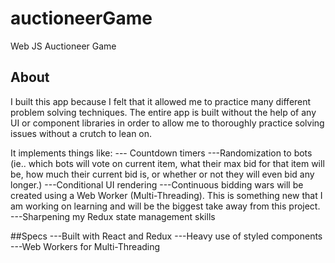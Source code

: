 # auctioneerGame
Web JS Auctioneer Game

## About
I built this app because I felt that it allowed me to practice many different problem solving techniques. The entire app is built without the help of any UI or component libraries in order to allow me to thoroughly practice solving issues without a crutch to lean on.

It implements things like:
--- Countdown timers
---Randomization to bots (ie.. which bots will vote on current item, what their max bid for that item will be, how much their current bid is, or whether or not they will even bid any longer.)
---Conditional UI rendering
---Continuous bidding wars will be created using a Web Worker (Multi-Threading). This is something new that I am working on learning and will be the biggest take away from this project.
---Sharpening my Redux state management skills


##Specs
---Built with React and Redux
---Heavy use of styled components
---Web Workers for Multi-Threading